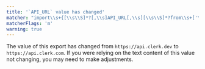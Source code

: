 ```yaml
---
title: '`API_URL` value has changed'
matcher: "import\\s+{[\\s\\S]*?[,\\s]API_URL[,\\s][\\s\\S]*?from\\s+['\"]@clerk\\/clerk-sdk-node[\\s\\S]*?['\"]"
matcherFlags: 'm'
warning: true
---
```


The value of this export has changed from `https://api.clerk.dev` to `https://api.clerk.com`. If you were relying on the text content of this value not changing, you may need to make adjustments.

